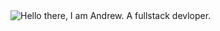 <picture>
  <source media="(prefers-color-scheme: dark)" srcset="https://github.com/carsonak/carsonak/assets/49104171/0e724c7b-6dc1-47cb-8429-b82428fb56ad">
  <source media="(prefers-color-scheme: light)" srcset="https://github.com/carsonak/carsonak/assets/49104171/dd0f9637-0bfa-4db8-91f7-56063b222caa">
  <img alt="Hello there, I am Andrew. A fullstack devloper." src="https://github.com/carsonak/carsonak/assets/49104171/b8330966-464d-4446-b180-830c4d9542d8">
</picture>
<!--
**carsonak/carsonak** is a ✨ _special_ ✨ repository because its `README.md` (this file) appears on your GitHub profile.

Here are some ideas to get you started:

- 🔭 I’m currently working on ...
- 🌱 I’m currently learning ...
- 👯 I’m looking to collaborate on ...
- 🤔 I’m looking for help with ...
- 💬 Ask me about ...
- 📫 How to reach me: ...
- 😄 Pronouns: ...
- ⚡ Fun fact: ...
-->

# About Me
  - :books: Currently enrolled in ALX Software Engineering programme.
  - 🌱 I'm currntly learning Python, Javascript and Rust.
  - :handshake: I'm looking to collaborate on projects with any of the above languages.
  - :mailbox_with_mail: How to reach me: G-mail carsoniskihara@gmail.com
